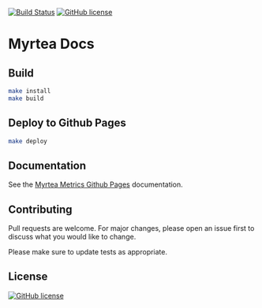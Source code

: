 [![Build Status](https://travis-ci.com/myrteametrics/myrtea-docs.svg)](https://travis-ci.com/myrteametrics/myrtea-docs)
[![GitHub license](https://img.shields.io/github/license/myrteametrics/myrtea-docs)](https://github.com/myrteametrics/myrtea-docs/blob/master/LICENSE)

# Myrtea Docs

## Build

```sh
make install
make build
```

## Deploy to Github Pages

```sh
make deploy
```

## Documentation

See the [Myrtea Metrics Github Pages](https://myrteametrics.github.io/myrtea-docs/) documentation.

## Contributing

Pull requests are welcome. For major changes, please open an issue first to discuss what you would like to change.

Please make sure to update tests as appropriate.

## License

[![GitHub license](https://img.shields.io/github/license/myrteametrics/myrtea-docs)](https://github.com/myrteametrics/myrtea-docs/blob/master/LICENSE)
